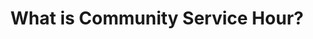 ---
guid: "D35AF907-C739-4C09-A4A9-D84A9DD1C922"
title: "What is Community Service Hour?"
description: "In episode 22, we talk about the NFT.nyc speech and the progress of the group so far. We also discuss technical contract questions, including how to distribute tokens for a decentralized project and how to do a post-mortem for NFT getting hacked. Join us for valuable insights on Community Service Hour and the world of NFTs."
pubDate: "Tue, 3 May 2022 18:00:00 -0500" # 6pm New York time
itunes-explicit: "no"
itunes-episode: 22
itunes-episodeType: full

# More info
youtube-full: https://youtu.be/VcdSG47I3zk
discussion: https://twitter.com/fulldecent/status/1521629389762535424

# Timeline
timeline:
  - seconds: 0
    title: Intro
  - seconds: 41
    title: Homework assignments
  - seconds: 124
    title: Free work for your project
  - seconds: 156
    title: Will's background
  - seconds: 302
    title: How to get your page in Wikipedia
  - seconds: 378
    title: 037's question about marketplaces
  - seconds: 408
    title: Spend ERC-20s to buy ERC-721s
  - seconds: 490
    title: How to decentralize token creation
  - seconds: 708
    title: ERC-721 vending machines
  - seconds: 893
    title: Where is the big red button if you get hacked
  - seconds: 1057
    title: The one trick in ERC-721 spec that helps if you get hacked


# File information
enclosure-url: "https://media.phor.net/csh/2022-05-03-episode-22.m4a"
enclosure-length: 24913486
enclosure-type: "audio/x-m4a"
itunes-duration: 1232

# CSH information
badges: []
---